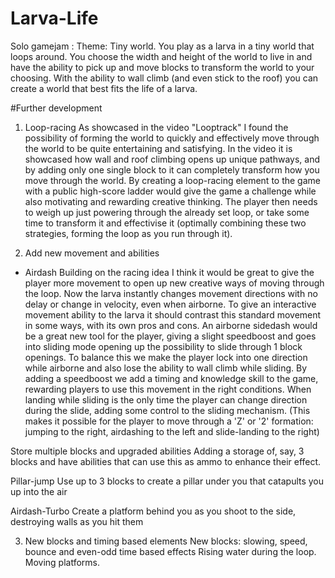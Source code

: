 # Larva-Life
Solo gamejam : Theme: Tiny world. 
You play as a larva in a tiny world that loops around. You choose the width and height of the world to live in and have the ability to pick up and move blocks to transform the world to your choosing. With the ability to wall climb (and even stick to the roof) you can create a world that best fits the life of a larva. 

#Further development
1. Loop-racing
As showcased in the video "Looptrack" I found the possibility of forming the world to quickly and effectively move through the world to be quite entertaining and satisfying. In the video it is showcased how wall and roof climbing opens up unique pathways, and by adding only one single block to it can completely transform how you move through the world. By creating a loop-racing element to the game with a public high-score ladder would give the game a challenge while also motivating and rewarding creative thinking. The player then needs to weigh up just powering through the already set loop, or take some time to transform it and effectivise it (optimally combining these two strategies, forming the loop as you run through it). 

2. Add new movement and abilities
- Airdash
Building on the racing idea I think it would be great to give the player more movement to open up new creative ways of moving through the loop.
Now the larva instantly changes movement directions with no delay or change in velocity, even when airborne. To give an interactive movement ability to the larva it should contrast this standard movement in some ways, with its own pros and cons. An airborne sidedash would be a great new tool for the player, giving a slight speedboost and goes into sliding mode opening up the possibility to slide through 1 block openings. To balance this we make the player lock into one direction while airborne and also lose the ability to wall climb while sliding. By adding a speedboost we add a timing and knowledge skill to the game, rewarding players to use this movement in the right conditions. When landing while sliding is the only time the player can change direction during the slide, adding some control to the sliding mechanism. (This makes it possible for the player to move through a 'Z' or '2' formation: jumping to the right, airdashing to the left and slide-landing to the right)

Store multiple blocks and upgraded abilities
Adding a storage of, say, 3 blocks and have abilities that can use this as ammo to enhance their effect. 

Pillar-jump
Use up to 3 blocks to create a pillar under you that catapults you up into the air

Airdash-Turbo
Create a platform behind you as you shoot to the side, destroying walls as you hit them


3. New blocks and timing based elements
New blocks: slowing, speed, bounce and even-odd time based effects
Rising water during the loop.
Moving platforms.
